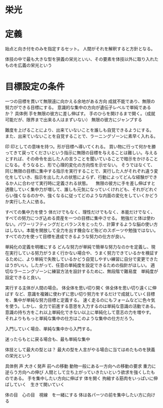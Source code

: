 # 栄光
# 定義
始点と向き付をのみを指定するセット。
人間がそれを解釈すると方針となる。

体技の中で最も大きな型を狭義の栄光といい、その要素を体技以外に取り入れたものを広義の栄光という
　
# 目標設定の条件
一つの目標を貫いて無限遠に向かえる余地がある方向
成就不能であり、無限の努力ができる目標にする。
意識的な集中の方向が遺伝子レベルで単純であるか？
具体例
手を無限の彼方に差し伸ばす。
手のひらを開けるまで開く。（成就可能だが、限界まで出来る人はまずいない）
無限の彼方にジャンプする

難度を上げることにより、出来ていないことを誰しも自覚できるようにする。
また、出来ていないことを自覚することで、ラーニングゾーンに素早く入れる。

印
印としての意味を持つ。形が目標へ導いてくれる。
買い物に行って何かを勝ってきて戻ってくださいという指示に無限の目標を与えることは難しい。与えるとすれば、その命令を出した人の言うことを聞いていることで暗示をかけることになる。そうなると、形で心理的変化の方向性を示せない。
そうではなくて、同じ無限の目標に集中する指示を実行することで、実行した人がそれぞれ違う変化をしていき、指示を出した人の状態によらず、行動によってどんな経験ができるか人に合わせて実行時に定義される状態。
　無限の彼方に手を差し伸ばすと透徹していく集中力が増して、誰しも元気になっていくけれども、それがどれぐらい強くなるのかや、強くなるに従ってどのような内面の変化をしていくかどうか実行した人に依る。

すべての集中力を使う
体だけでもなく、理性だけでもなく、本能だけでなく、すべての努力につぎ込める資産を一つの目標に集中させる。
勉強だと体は使わない。パワーリフティングだとバランスをとったり、計算するような脳の使い方はしない。本能を開放して全力を出す機会など殆どのスポーツや勉強ではない。
すべての力を使って目標を達成できるような努力の仕方が良い。

単純化の定義を明確にする
どんな努力が単純で簡単な努力なのかを定義し、現在実行している努力がうまく行かない場合や、うまく努力できているかを検証するために、より単純で失敗しているかどう自覚しやすい練習に自分で変更できたほうがいい。したがって、任意の単純度を設定できるための指針がほしい。
適切なラーニングゾーンに練習方法を設計するために、無段階で難易度　単純度が設定できると良い。

実行する主体が人間の場合。
体全体を思い切り開く
体全体を思い切り遠くに伸ばす
など、意識を複雑に使わずに思い切り努力をするだけで成就していく目標を、集中が単純な努力目標と定義する。
速く走るのにもフォームなどに色々気を使う。しかし、全力で前進する意思を入力するのは単純な意識の活動である。
意識の持ち方をこれ以上単純化できない以上に単純化して意志の力を増やす。
それよりももっと単純な集中の仕方はこのような集中の仕方だろう。


入門していく場合、単純な集中から入門する。

迷ったらもとに戻る場合も、最も単純な集中


体技として最大の型とは？
最大の型を人言がやる場合に当てはめたものを狭義の栄光という

具体例
声
大きく発声
前への移動
動物一般にある一方向への移動の要求
重力に逆らう方向への伸び
人間として立ち上がっていきたいという欲求を強くしたものである。
手を集中したい方向に伸ばす
体を開く
拘縮する筋肉をいっぱいに伸ばしていく　生きて開いていく

体の目　心の目　視線　を一緒にする
体は各パーツの前を集中したい方に向ける



